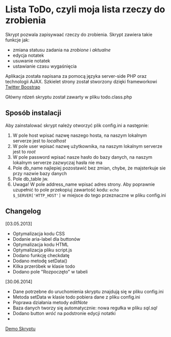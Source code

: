 Lista ToDo, czyli moja lista rzeczy do zrobienia
=========================

Skrypt pozwala zapisywaać rzeczy do zrobienia. Skrypt zawiera takie funkcje jak:
- zmiana statusu zadania na *zrobione* i *aktualne*
- edycja notatek
- usuwanie notatek
- ustawianie czasu wygaśnięcia

Aplikacja została napisana za pomocą języka server-side PHP oraz technologii AJAX. Szkielet strony został stworzony dzięki frameworkowi [Twitter Boostrap](http://getbootstrap.com/2.3.2/)

Główny rdzeń skryptu został zawarty w pliku todo.class.php


Sposób instalacji
-----------------

Aby zainstalować skrypt należy otworzyć plik config.ini a następnie:
1. W pole host wpisać nazwę naszego hosta, na naszym lokalnym serverze jest to *localhost*
2. W pole user wpisać nazwę użytkownika, na naszym lokalnym serverze jest to *root*
3. W pole password wpisać nasze hasło do bazy danych, na naszym lokalnym serverze zazwyczaj hasła nie ma
4. Pole db_name najlepiej pozostawić bez zmian, chybe, że majsterkuje sie przy nazwie bazy danych
5. Pole db_table jw. 
6. Uwaga! W pole address_name wpisać adres strony. Aby poprawnie uzupełnić to pole przekopiuj zawartość kodu: `echo $_SERVER['HTTP_HOST']` w miejsce do tego przeznaczne w pliku config.ini

Changelog
--------
[03.05.2013]
- Optymalizacja kodu CSS
- Dodanie aria-label dla buttonów
- Optymalizacja kodu HTML
- Optymalizacja pliku script.js
- Dodano funkcję checkdatę
- Dodano metodę setData()
- Kilka przeróbek w klasie todo
- Dodano pole "Rozpoczęto" w tabeli 

[30.06.2014]
- Dane potrzebne do uruchomienia skryptu znajdują się w pliku config.ini
- Metoda setData w klasie todo pobiera dane z pliku config.ini
- Poprawa działania metody *editNote*
- Baza danych tworzy się automatycznie: nowa regułka w pliku *sql.sql*
- Dodano button *wróć* na podstronie edycji notatki
- 

[Demo Skryptu](http://skryptoteka.rynko.pl/moja-lista-todo-czyli-lista-rzeczy-do-zrobienia)
